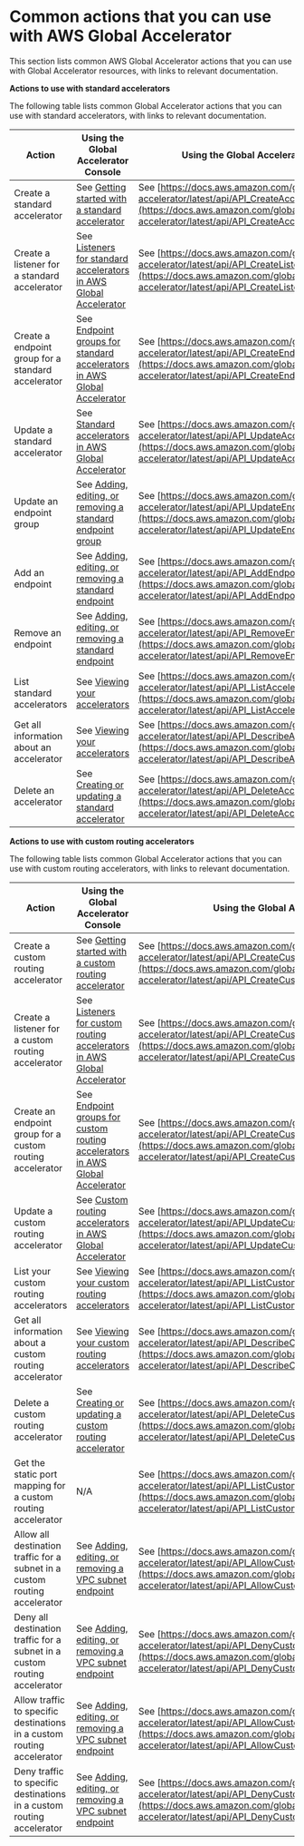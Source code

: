 # Common actions that you can use with AWS Global Accelerator<a name="global-accelerator-actions"></a>

This section lists common AWS Global Accelerator actions that you can use with Global Accelerator resources, with links to relevant documentation\.

**Actions to use with standard accelerators**

The following table lists common Global Accelerator actions that you can use with standard accelerators, with links to relevant documentation\.


| Action | Using the Global Accelerator Console | Using the Global Accelerator API | 
| --- | --- | --- | 
| Create a standard accelerator | See [ Getting started with a standard accelerator](getting-started.md#getting-started-standard) | See [https://docs.aws.amazon.com/global-accelerator/latest/api/API_CreateAccelerator.html](https://docs.aws.amazon.com/global-accelerator/latest/api/API_CreateAccelerator.html) | 
| Create a listener for a standard accelerator | See [Listeners for standard accelerators in AWS Global Accelerator](about-listeners.md) | See [https://docs.aws.amazon.com/global-accelerator/latest/api/API_CreateListener.html](https://docs.aws.amazon.com/global-accelerator/latest/api/API_CreateListener.html) | 
| Create a endpoint group for a standard accelerator | See [Endpoint groups for standard accelerators in AWS Global Accelerator](about-endpoint-groups.md) | See [https://docs.aws.amazon.com/global-accelerator/latest/api/API_CreateEndpointGroup.html](https://docs.aws.amazon.com/global-accelerator/latest/api/API_CreateEndpointGroup.html) | 
| Update a standard accelerator | See [Standard accelerators in AWS Global Accelerator](about-accelerators.md) |  See [https://docs.aws.amazon.com/global-accelerator/latest/api/API_UpdateAccelerator.html](https://docs.aws.amazon.com/global-accelerator/latest/api/API_UpdateAccelerator.html)  | 
| Update an endpoint group | See [ Adding, editing, or removing a standard endpoint group](about-endpoint-groups.create-endpoint-group.md) |  See [https://docs.aws.amazon.com/global-accelerator/latest/api/API_UpdateEndpointGroup.html](https://docs.aws.amazon.com/global-accelerator/latest/api/API_UpdateEndpointGroup.html)  | 
| Add an endpoint | See [Adding, editing, or removing a standard endpoint](about-endpoints-adding-endpoints.md) |  See [https://docs.aws.amazon.com/global-accelerator/latest/api/API_AddEndpoints.html](https://docs.aws.amazon.com/global-accelerator/latest/api/API_AddEndpoints.html)  | 
| Remove an endpoint | See [Adding, editing, or removing a standard endpoint](about-endpoints-adding-endpoints.md) |  See [https://docs.aws.amazon.com/global-accelerator/latest/api/API_RemoveEndpoints.html](https://docs.aws.amazon.com/global-accelerator/latest/api/API_RemoveEndpoints.html)  | 
| List standard accelerators | See [Viewing your accelerators](about-accelerators.viewing.md) | See [https://docs.aws.amazon.com/global-accelerator/latest/api/API_ListAccelerators.html](https://docs.aws.amazon.com/global-accelerator/latest/api/API_ListAccelerators.html)  | 
| Get all information about an accelerator | See [Viewing your accelerators](about-accelerators.viewing.md) |  See [https://docs.aws.amazon.com/global-accelerator/latest/api/API_DescribeAccelerator.html](https://docs.aws.amazon.com/global-accelerator/latest/api/API_DescribeAccelerator.html)  | 
| Delete an accelerator | See [ Creating or updating a standard accelerator](about-accelerators.creating-editing.md) | See [https://docs.aws.amazon.com/global-accelerator/latest/api/API_DeleteAccelerator.html](https://docs.aws.amazon.com/global-accelerator/latest/api/API_DeleteAccelerator.html) | 

**Actions to use with custom routing accelerators**

The following table lists common Global Accelerator actions that you can use with custom routing accelerators, with links to relevant documentation\.


| Action | Using the Global Accelerator Console | Using the Global Accelerator API | 
| --- | --- | --- | 
| Create a custom routing accelerator | See [ Getting started with a custom routing accelerator](getting-started.md#getting-started-custom-routing) |  See [https://docs.aws.amazon.com/global-accelerator/latest/api/API_CreateCustomRoutingAccelerator.html](https://docs.aws.amazon.com/global-accelerator/latest/api/API_CreateCustomRoutingAccelerator.html)  | 
| Create a listener for a custom routing accelerator | See [Listeners for custom routing accelerators in AWS Global Accelerator](about-custom-routing-listeners.md) | See [https://docs.aws.amazon.com/global-accelerator/latest/api/API_CreateCustomRoutingListener.html](https://docs.aws.amazon.com/global-accelerator/latest/api/API_CreateCustomRoutingListener.html) | 
| Create an endpoint group for a custom routing accelerator | See [Endpoint groups for custom routing accelerators in AWS Global Accelerator](about-custom-routing-endpoint-groups.md) | See [https://docs.aws.amazon.com/global-accelerator/latest/api/API_CreateCustomRoutingEndpointGroup.html](https://docs.aws.amazon.com/global-accelerator/latest/api/API_CreateCustomRoutingEndpointGroup.html) | 
| Update a custom routing accelerator | See [Custom routing accelerators in AWS Global Accelerator](about-custom-routing-accelerators.md) |  See [https://docs.aws.amazon.com/global-accelerator/latest/api/API_UpdateCustomRoutingAccelerator.html](https://docs.aws.amazon.com/global-accelerator/latest/api/API_UpdateCustomRoutingAccelerator.html)  | 
| List your custom routing accelerators | See [ Viewing your custom routing accelerators](about-custom-routing-accelerators.md#about-custom-routing-accelerators.viewing) | See [https://docs.aws.amazon.com/global-accelerator/latest/api/API_ListCustomRoutingAccelerators.html](https://docs.aws.amazon.com/global-accelerator/latest/api/API_ListCustomRoutingAccelerators.html)  | 
| Get all information about a custom routing accelerator | See [ Viewing your custom routing accelerators](about-custom-routing-accelerators.md#about-custom-routing-accelerators.viewing) | See [https://docs.aws.amazon.com/global-accelerator/latest/api/API_DescribeCustomRoutingAccelerator.html](https://docs.aws.amazon.com/global-accelerator/latest/api/API_DescribeCustomRoutingAccelerator.html)  | 
| Delete a custom routing accelerator | See [ Creating or updating a custom routing accelerator](about-custom-routing-accelerators.md#about-custom-routing-accelerators.creating-editing) | See [https://docs.aws.amazon.com/global-accelerator/latest/api/API_DeleteCustomRoutingAccelerator.html](https://docs.aws.amazon.com/global-accelerator/latest/api/API_DeleteCustomRoutingAccelerator.html) | 
| Get the static port mapping for a custom routing accelerator | N/A | See [https://docs.aws.amazon.com/global-accelerator/latest/api/API_ListCustomRoutingPortMappings.html](https://docs.aws.amazon.com/global-accelerator/latest/api/API_ListCustomRoutingPortMappings.html) | 
| Allow all destination traffic for a subnet in a custom routing accelerator | See [ Adding, editing, or removing a VPC subnet endpoint](about-custom-routing-endpoints.md#about-custom-routing-endpoints-adding-endpoints) | See [https://docs.aws.amazon.com/global-accelerator/latest/api/API_AllowCustomRoutingTraffic.html](https://docs.aws.amazon.com/global-accelerator/latest/api/API_AllowCustomRoutingTraffic.html) | 
| Deny all destination traffic for a subnet in a custom routing accelerator | See [ Adding, editing, or removing a VPC subnet endpoint](about-custom-routing-endpoints.md#about-custom-routing-endpoints-adding-endpoints) | See [https://docs.aws.amazon.com/global-accelerator/latest/api/API_DenyCustomRoutingTraffic.html](https://docs.aws.amazon.com/global-accelerator/latest/api/API_DenyCustomRoutingTraffic.html) | 
| Allow traffic to specific destinations in a custom routing accelerator | See [ Adding, editing, or removing a VPC subnet endpoint](about-custom-routing-endpoints.md#about-custom-routing-endpoints-adding-endpoints) | See [https://docs.aws.amazon.com/global-accelerator/latest/api/API_AllowCustomRoutingTraffic.html](https://docs.aws.amazon.com/global-accelerator/latest/api/API_AllowCustomRoutingTraffic.html) | 
| Deny traffic to specific destinations in a custom routing accelerator | See [ Adding, editing, or removing a VPC subnet endpoint](about-custom-routing-endpoints.md#about-custom-routing-endpoints-adding-endpoints) | See [https://docs.aws.amazon.com/global-accelerator/latest/api/API_DenyCustomRoutingTraffic.html](https://docs.aws.amazon.com/global-accelerator/latest/api/API_DenyCustomRoutingTraffic.html) | 